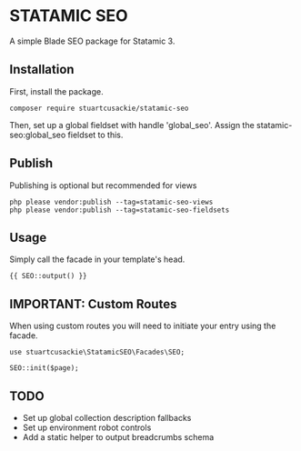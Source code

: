# STATAMIC SEO

A simple Blade SEO package for Statamic 3.

## Installation

First, install the package.

```
composer require stuartcusackie/statamic-seo
```

Then, set up a global fieldset with handle 'global_seo'. Assign the statamic-seo:global_seo fieldset to this.


## Publish

Publishing is optional but recommended for views

```
php please vendor:publish --tag=statamic-seo-views
php please vendor:publish --tag=statamic-seo-fieldsets
```

## Usage

Simply call the facade in your template's head.

```
{{ SEO::output() }}
```

## IMPORTANT: Custom Routes

When using custom routes you will need to initiate your entry using the facade.

```
use stuartcusackie\StatamicSEO\Facades\SEO;

SEO::init($page);
```

## TODO
- Set up global collection description fallbacks
- Set up environment robot controls
- Add a static helper to output breadcrumbs schema

